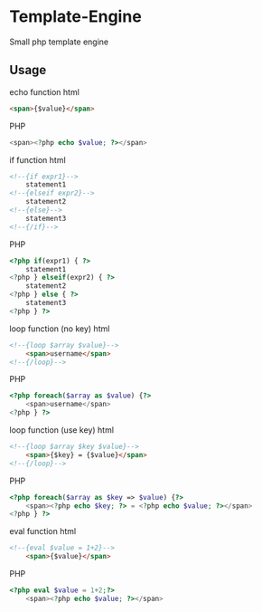 # Template-Engine
Small php template engine

## Usage
echo function
html
```html
<span>{$value}</span>
```
PHP
```php
<span><?php echo $value; ?></span>
```

if function
html
```html
<!--{if expr1}-->
    statement1
<!--{elseif expr2}-->
    statement2
<!--{else}-->
    statement3
<!--{/if}-->
```
PHP
```php
<?php if(expr1) { ?>
    statement1
<?php } elseif(expr2) { ?>
    statement2
<?php } else { ?>
    statement3
<?php } ?>
```

loop function (no key)
html
```html
<!--{loop $array $value}-->
    <span>username</span>
<!--{/loop}-->
```
PHP
```php
<?php foreach($array as $value) {?>
    <span>username</span>
<?php } ?>
```

loop function (use key)
html
```html
<!--{loop $array $key $value}-->
    <span>{$key} = {$value}</span>
<!--{/loop}-->
```
PHP
```php
<?php foreach($array as $key => $value) {?>
    <span><?php echo $key; ?> = <?php echo $value; ?></span>
<?php } ?>
```

eval function
html
```html
<!--{eval $value = 1+2}-->
    <span>{$value}</span>
```
PHP
```php
<?php eval $value = 1+2;?>
    <span><?php echo $value; ?></span>
```
